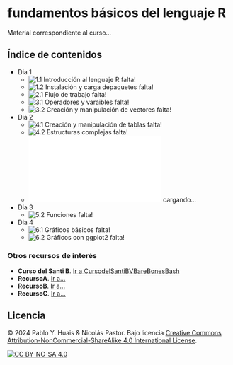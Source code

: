 # fundamentos básicos del lenguaje R

Material correspondiente al curso...




## Índice de contenidos
- Dia 1
  - ![1.1 Introducción al lenguaje R]() falta!
  - ![1.2 Instalación y carga depaquetes]() falta!
  - ![2.1 Flujo de trabajo]() falta!
  - ![3.1 Operadores y varaibles]() falta!
  - ![3.2 Creación y manipulación de vectores]() falta!
- Dia 2
  - ![4.1 Creación y manipulación de tablas]() falta!
  - ![4.2 Estructuras complejas]() falta!
  - ![5.1 Control de flujo](dia2/5.1_Control_de_flujo.md) cargando...
- Dia 3
  - ![5.2 Funciones]() falta!
- Dia 4
  - ![6.1 Gráficos básicos]() falta!
  - ![6.2 Gráficos con ggplot2]() falta!
  

### Otros recursos de interés
- **Curso del Santi B**. [Ir a CursodelSantiBVBareBonesBash](https://barebonesbash.github.io/)
- **RecursoA**. [Ir a...]()
- **RecursoB**. [Ir a...]()
- **RecursoC**. [Ir a...]()




## Licencia
© 2024 Pablo Y. Huais & Nicolás Pastor. Bajo licencia [Creative Commons Attribution-NonCommercial-ShareAlike 4.0 International License][cc-by-nc-sa].

[![CC BY-NC-SA 4.0][cc-by-nc-sa-image]][cc-by-nc-sa]

[cc-by-nc-sa]: http://creativecommons.org/licenses/by-nc-sa/4.0/
[cc-by-nc-sa-image]: https://licensebuttons.net/l/by-nc-sa/4.0/88x31.png
